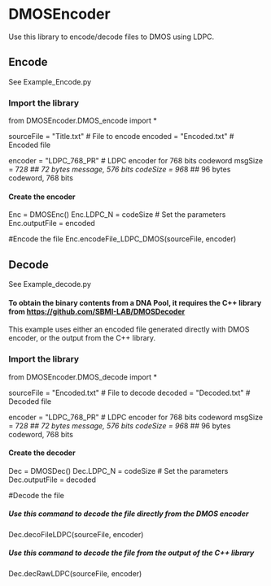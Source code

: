 # DMOSEncoder

Use this library to encode/decode files to DMOS using LDPC.


## Encode
See Example_Encode.py 

### Import the library

from DMOSEncoder.DMOS_encode import *

sourceFile = "Title.txt"  # File to encode
encoded = "Encoded.txt" # Encoded file

encoder = "LDPC_768_PR"  # LDPC encoder for 768 bits codeword
msgSize = 72*8  ## 72 bytes message, 576 bits
codeSize = 96*8 ## 96 bytes codeword, 768 bits  

#### Create the encoder
Enc = DMOSEnc()
Enc.LDPC_N = codeSize  # Set the parameters
Enc.outputFile = encoded

#Encode the file
Enc.encodeFile_LDPC_DMOS(sourceFile, encoder)



## Decode
See Example_decode.py 

#### To obtain the binary contents from a DNA Pool, it requires the C++ library from https://github.com/SBMI-LAB/DMOSDecoder

This example uses either an encoded file generated directly with DMOS encoder, or the output from the C++ library.

### Import the library
from DMOSEncoder.DMOS_decode import *


sourceFile = "Encoded.txt"  # File to decode
decoded = "Decoded.txt" # Decoded file

encoder = "LDPC_768_PR"  # LDPC encoder for 768 bits codeword
msgSize = 72*8  ## 72 bytes message, 576 bits
codeSize = 96*8 ## 96 bytes codeword, 768 bits  

#### Create the decoder
Dec = DMOSDec()
Dec.LDPC_N = codeSize  # Set the parameters
Dec.outputFile = decoded

#Decode the file

##### Use this command to decode the file directly from the DMOS encoder
Dec.decoFileLDPC(sourceFile, encoder)

##### Use this command to decode the file from the output of the C++ library
Dec.decRawLDPC(sourceFile, encoder)

